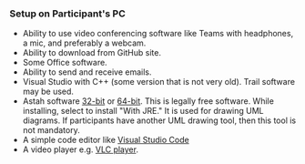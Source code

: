 ### Setup on Participant's PC
* Ability to use video conferencing software like Teams with headphones, a mic, and preferably a webcam.
* Ability to download from GitHub site.
* Some Office software.
* Ability to send and receive emails.
* Visual Studio with C++ (some version that is not very old). Trail software may be used.
* Astah software [32-bit](https://1drv.ms/u/s!AuHjPfwXlj-mjVVcyMYfdUNBFn0Q?e=nTJFcZ) or [64-bit](https://1drv.ms/u/s!AuHjPfwXlj-mjVSpt6M4c_0AXfXO?e=rR4pfh). This is legally free software. While installing, select to install "With JRE." It is used for drawing UML diagrams. If participants have another UML drawing tool, then this tool is not mandatory.
* A simple code editor like [Visual Studio Code](https://code.visualstudio.com/)
* A video player e.g. [VLC player](https://www.videolan.org/vlc/).